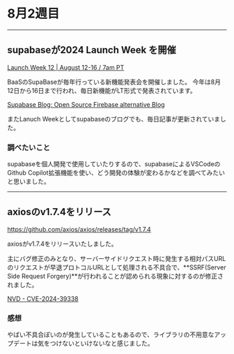 # 8月2週目

---

## supabaseが2024 **Launch Week を開催**

[Launch Week 12 | August 12-16 / 7am PT](https://supabase.com/launch-week)

BaaSのSupaBaseが毎年行っている新機能発表会を開催しました。
今年は8月12日から16日まで行われ、毎日新機能がLT形式で発表されています。

[Supabase Blog: Open Source Firebase alternative Blog](https://supabase.com/blog)

またLanuch Weekとしてsupabaseのブログでも、毎日記事が更新されていました。

### 調べたいこと

supabaseを個人開発で使用していたりするので、supabaseによるVSCodeのGithub Copilot拡張機能を使い、どう開発の体験が変わるかなどを調べてみたいと思いました。

---

## axiosのv1.7.4をリリース

https://github.com/axios/axios/releases/tag/v1.7.4

axiosがv1.7.4をリリースいたしました。

主にバグ修正のみとなり、サーバーサイドリクエスト時に発生する相対パスURLのリクエストが早退プロトコルURLとして処理される不具合で、**SSRF(Server Side Request Forgery)**が行われることが認められる現象に対するのが修正されました。

[NVD - CVE-2024-39338](https://nvd.nist.gov/vuln/detail/CVE-2024-39338)

### 感想

やばい不具合ぽいのが発生していることもあるので、ライブラリの不用意なアップデートは気をつけないといけないなと感じました。